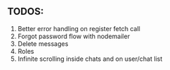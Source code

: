 ## TODOS:

1. Better error handling on register fetch call
2. Forgot password flow with nodemailer
3. Delete messages
4. Roles
5. Infinite scrolling inside chats and on user/chat list
